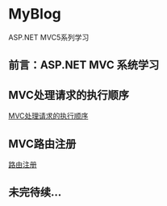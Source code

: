 # MyBlog
ASP.NET  MVC5系列学习

前言：ASP.NET MVC  系统学习
---


## MVC处理请求的执行顺序
[MVC处理请求的执行顺序](./Doc/MVC/MVC启动.md)

## MVC路由注册
[路由注册](./Doc/MVC/路由注册.md)

## 未完待续...

